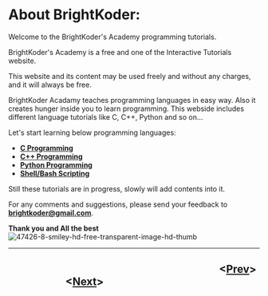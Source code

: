 # About BrightKoder:
Welcome to the BrightKoder's Academy programming tutorials.

BrightKoder's Academy is a free and one of the Interactive Tutorials website.

This website and its content may be used freely and without any charges, and it will always be free.

BrightKoder Acadamy teaches programming languages in easy way. Also it creates hunger inside you to learn programming. This webside includes different language tutorials like C, C++, Python and so on...

Let's start learning below programming languages:

* **[C Programming](./C_Programming.md)**
* **[C++ Programming](./C_Programming.md)**
* **[Python Programming](./C_Programming.md)**
* **[Shell/Bash Scripting](./C_Programming.md)**

Still these tutorials are in progress, slowly will add contents into it.

For any comments and suggestions, please send your feedback to **[brightkoder@gmail.com](brightkoder@gmail.com)**.

**Thank you and All the best** ![47426-8-smiley-hd-free-transparent-image-hd-thumb](https://user-images.githubusercontent.com/83718460/185386883-5c268dfe-cd88-432a-bad9-63a0ff9c85ae.png)

---
&nbsp;&nbsp;&nbsp;&nbsp;&nbsp;&nbsp;&nbsp;&nbsp;&nbsp;&nbsp;&nbsp;&nbsp;&nbsp;&nbsp;&nbsp;&nbsp;&nbsp;&nbsp;&nbsp;&nbsp;&nbsp;&nbsp;&nbsp;&nbsp;&nbsp;&nbsp;&nbsp;&nbsp;&nbsp;&nbsp;&nbsp;&nbsp;&nbsp;&nbsp;&nbsp;&nbsp;&nbsp;&nbsp;&nbsp;&nbsp;&nbsp;&nbsp;&nbsp;&nbsp;&nbsp;&nbsp;&nbsp;&nbsp;&nbsp;&nbsp;&nbsp;&nbsp;&nbsp;&nbsp;&nbsp;&nbsp;&nbsp;&nbsp;&nbsp;&nbsp;&nbsp;&nbsp;&nbsp;&nbsp;&nbsp;&nbsp;&nbsp;&nbsp;&nbsp;&nbsp;&nbsp;&nbsp;&nbsp;&nbsp;&nbsp;&nbsp;&nbsp;&nbsp;&nbsp;&nbsp;&nbsp;&nbsp;&nbsp;&nbsp;&nbsp;**<[Prev](./index.md)>** &nbsp;&nbsp;&nbsp;&nbsp;&nbsp;&nbsp;&nbsp;&nbsp;&nbsp;&nbsp;&nbsp;&nbsp;&nbsp;&nbsp;&nbsp;&nbsp;&nbsp;&nbsp;&nbsp;&nbsp;&nbsp;&nbsp; **<[Next](./C_Programming/introduction.md)>**
---
